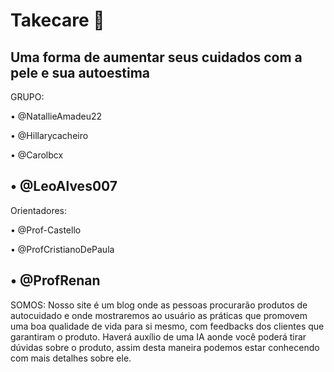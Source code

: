 # Takecare 👄
Uma forma de aumentar seus cuidados com a pele e sua autoestima 
-----------------------------------------------------------------------------------------------------------------------------------------------------------------
  GRUPO:
  
• @NatallieAmadeu22

• @Hillarycacheiro

• @Carolbcx

• @LeoAlves007
-----------------------------------------------------------------------------------------------------------------------------------------------------------------
  Orientadores:
  
• @Prof-Castello

• @ProfCristianoDePaula

• @ProfRenan
-----------------------------------------------------------------------------------------------------------------------------------------------------------------
  SOMOS:
 Nosso site é um blog onde as pessoas procurarão produtos de autocuidado e onde mostraremos ao usuário as práticas que promovem uma boa qualidade de vida para si mesmo, com feedbacks dos clientes que garantiram o produto. Haverá auxílio de uma IA aonde você poderá tirar dúvidas sobre o produto, assim desta maneira podemos estar conhecendo com mais detalhes sobre ele.



